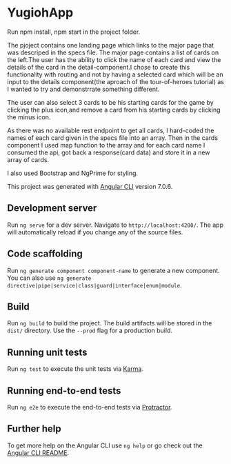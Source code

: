 # YugiohApp
Run npm install, npm start in the project folder.

The pjoject contains one landing page which links to the major page that was descriped in the specs file.
The major page contains a list of cards on the left.The user has the ability to click the name of each card and view the details of the card in the detail-component.I chose to create this functionality with routing and not by having a selected card which will be an input to the details component(the aproach of the tour-of-heroes tutorial) as I wanted to try and demonstrrate something different.

The user can also select 3 cards to be his starting cards for the game by clicking the plus icon,and remove a card from his starting cards by clicking the minus icon.

As there was no available rest endpoint to get all cards, I hard-coded the names of each card given in the specs file into an array.
Then in the cards component I used map function to the array and for each card name I consumed the api, got back a response(card data)
and store it in a new array of cards.

I also used Bootstrap and NgPrime for styling.

This project was generated with [Angular CLI](https://github.com/angular/angular-cli) version 7.0.6.

## Development server

Run `ng serve` for a dev server. Navigate to `http://localhost:4200/`. The app will automatically reload if you change any of the source files.

## Code scaffolding

Run `ng generate component component-name` to generate a new component. You can also use `ng generate directive|pipe|service|class|guard|interface|enum|module`.

## Build

Run `ng build` to build the project. The build artifacts will be stored in the `dist/` directory. Use the `--prod` flag for a production build.

## Running unit tests

Run `ng test` to execute the unit tests via [Karma](https://karma-runner.github.io).

## Running end-to-end tests

Run `ng e2e` to execute the end-to-end tests via [Protractor](http://www.protractortest.org/).

## Further help

To get more help on the Angular CLI use `ng help` or go check out the [Angular CLI README](https://github.com/angular/angular-cli/blob/master/README.md).
